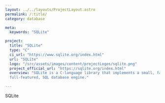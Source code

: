```yaml
---
layout: ../../layouts/ProjectLayout.astro
permalink: /:title/
category: database

meta:
  keywords: "SQLite"

project:
  title: "SQLite"
  type: "C"
  ci_url: "https://www.sqlite.org/index.html"
  url: "SQLite"
  logo: "/src/assets/images/content/projectLogos/sqlite.png"
  project_official_url: "https://sqlite.org/index.html"
  overview: "SQLite is a C-language library that implements a small, fast, self-contained, high-reliability,
  full-featured, SQL database engine."

---
```


<p>SQLite</p>
